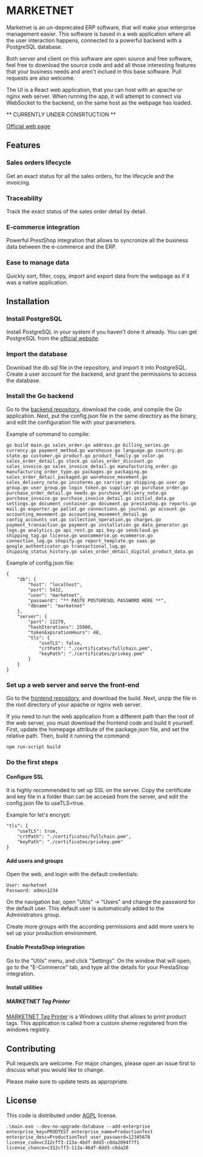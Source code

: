 # MARKETNET

Marketnet is an un-deprecated ERP software, that will make your enterprise management easier. This software is based in a web application where all the user interaction happens, connected to a powerful backend with a PostgreSQL database.

Both server and client on this software are open source and free software, feel free to download the source code and add all those interesting features that your business needs and aren't inclued in this base software. Pull requests are also welcome.

The UI is a React web application, that you can host with an apache or nginx web server. When running the app, it will attempt to connect via WebSocket to the backend, on the same host as the webpage has loaded.

** CURRENTLY UNDER CONSRTUCTION **

[Official web page](https://www.marketnet.io/)

## Features

### Sales orders lifecycle

Get an exact status for all the sales orders, for the lifecycle and the invoicing.

### Traceability

Track the exact status of the sales order detail by detail.

### E-commerce integration

Powerful PrestShop integration that allows to syncronize all the business data between the e-commerce and the ERP.

### Ease to manage data

Quickly sort, filter, copy, import and export data from the webpage as if it was a native application.


## Installation

### Install PostgreSQL

Install PostgreSQL in your system if you haven't done it already. You can get PostgreSQL from the [official website](https://www.postgresql.org/download/).

### Import the database

Download the db.sql file in the repository, and import it into PostgreSQL.
Create a user account for the backend, and grant the permissions to access the database.

### Install the Go backend

Go to the [backend repository](https://github.com/Itzanh/MARKETNET-Server), download the code, and compile the Go application. Next, put the config.json file in the same directory as the binary, and edit the configuration file with your parameters.

Example of command to compile:
```
go build main.go sales_order.go address.go billing_series.go currency.go payment_method.go warehouse.go language.go country.go state.go customer.go product.go product_family.go color.go sales_order_detail.go stock.go sales_order_discount.go sales_invoice.go sales_invoice_detail.go manufacturing_order.go manufacturing_order_type.go packages.go packaging.go sales_order_detail_packaged.go warehouse_movement.go sales_delivery_note.go incoterms.go carrier.go shipping.go user.go group.go user_group.go login_token.go supplier.go purchase_order.go purchase_order_detail.go needs.go purchase_delivery_note.go purchase_invoice.go purchase_invoice_detail.go initial_data.go settings.go document_container.go document.go prestashop.go reports.go mail.go exporter.go pallet.go connections.go journal.go account.go accounting_movement.go accounting_movement_detail.go config_accounts_vat.go collection_operation.go charges.go payment_transaction.go payment.go installation.go data_generator.go logs.go analytics.go api_rest.go api_key.go sendcloud.go shipping_tag.go license.go woocommerce.go ecommerce.go connection_log.go shopify.go report_template.go saas.go google_authenticator.go transactional_log.go shipping_status_history.go sales_order_detail_digital_product_data.go
```

Example of config.json file:
```
{
    "db": {
        "host": "localhost",
        "port": 5432,
        "user": "marketnet",
        "password": "** PASTE POSTGRESQL PASSWORD HERE **",
        "dbname": "marketnet"
    },
    "server": {
        "port": 12279,
        "hashIterations": 25000,
        "tokenExpirationHours": 48,
        "tls": {
            "useTLS": false,
            "crtPath": "./certificates/fullchain.pem",
            "keyPath": "./certificates/privkey.pem"
        }
    }
}
```

### Set up a web server and serve the front-end

Go to the [frontend repository](https://github.com/Itzanh/MARKETNET-Web), and download the build. Next, unzip the file in the root directory of your apache or nginx web server.

If you need to run the web application from a different path than the root of the web server, you must download the frontend code and build it yourself. First, update the homepage attribute of the package.json file, and set the relative path. Then, build it running the command:

```
npm run-script build
```

### Do the first steps

#### Configure SSL

It is highly recommended to set up SSL on the server. Copy the certificate and key file in a folder than can be accesed from the server, and edit the config.json file to useTLS=true.

Example for let's encrypt:

```
"tls": {
    "useTLS": true,
    "crtPath": "./certificates/fullchain.pem",
    "keyPath": "./certificates/privkey.pem"
}
```

#### Add users and groups

Open the web, and login with the default credentials:

```
User: marketnet
Password: admin1234
```

On the navigation bar, open "Utils" -> "Users" and change the password for the default user. This default user is automatically added to the Administrators group.

Create more groups with the according permissions and add more users to set up your production environment.

#### Enable PrestaShop integration

Go to the "Utils" menu, and click "Settings". On the window that will open, go to the "E-Commerce" tab, and type all the details for your PrestaShop integration.

#### Install utilities
##### MARKETNET Tag Printer

[MARKETNET Tag Printer](https://github.com/Itzanh/MARKETNET-Tag-printer) is a Windows utility that allows to print product tags. This application is called from a custom sheme registered from the windows registry.

## Contributing
Pull requests are welcome. For major changes, please open an issue first to discuss what you would like to change.

Please make sure to update tests as appropriate.

## License

This code is distributed under [AGPL](https://spdx.org/licenses/AGPL-3.0-or-later.html) license.

```
.\main.exe --dev-no-upgrade-database --add-enterprise enterprise_key=PRODTEST enterprise_name=ProductionTest enterprise_desc=ProductionTest user_password=12345678 license_code=c312cff3-113a-4bdf-8dd3-c8da2094f7f1 license_chance=c312cff3-113a-4bdf-8dd3-c8da20
```
